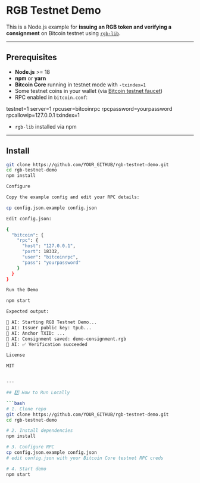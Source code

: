 # RGB Testnet Demo

This is a Node.js example for **issuing an RGB token and verifying a consignment** on Bitcoin testnet using [`rgb-lib`](https://github.com/RGB-Tools/rgb-lib-nodejs).

---

## Prerequisites

- **Node.js** >= 18
- **npm** or **yarn**
- **Bitcoin Core** running in testnet mode with `-txindex=1`
- Some testnet coins in your wallet (via [Bitcoin testnet faucet](https://bitcoinfaucet.uo1.net/))
- RPC enabled in `bitcoin.conf`:

testnet=1
server=1
rpcuser=bitcoinrpc
rpcpassword=yourpassword
rpcallowip=127.0.0.1
txindex=1

- `rgb-lib` installed via npm

---

## Install

```bash
git clone https://github.com/YOUR_GITHUB/rgb-testnet-demo.git
cd rgb-testnet-demo
npm install

Configure

Copy the example config and edit your RPC details:

cp config.json.example config.json

Edit config.json:

{
  "bitcoin": {
    "rpc": {
      "host": "127.0.0.1",
      "port": 18332,
      "user": "bitcoinrpc",
      "pass": "yourpassword"
    }
  }
}

Run the Demo

npm start

Expected output:

🤖 AI: Starting RGB Testnet Demo...
🤖 AI: Issuer public key: tpub...
🤖 AI: Anchor TXID: ...
🤖 AI: Consignment saved: demo-consignment.rgb
🤖 AI: ✅ Verification succeeded

License

MIT


---

## 7️⃣ How to Run Locally

```bash
# 1. Clone repo
git clone https://github.com/YOUR_GITHUB/rgb-testnet-demo.git
cd rgb-testnet-demo

# 2. Install dependencies
npm install

# 3. Configure RPC
cp config.json.example config.json
# edit config.json with your Bitcoin Core testnet RPC creds

# 4. Start demo
npm start
